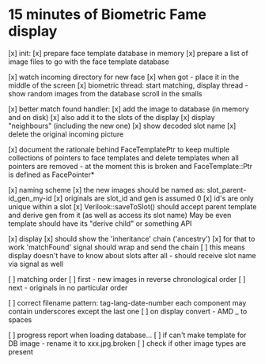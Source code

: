 # 15 minutes of Biometric Fame display

[x] init:
    [x] prepare face template database in memory
    [x] prepare a list of image files to go with the face template database

[x] watch incoming directory for new face
[x] when got - place it in the middle of the screen
[x] biometric thread: start matching, display thread - show random images from the database scroll in the smalls

[x] better match found handler:
    [x] add the image to database (in memory and on disk)
    [x] also add it to the slots of the display
    [x] display "neighbours" (including the new one)
    [x] show decoded slot name
    [x] delete the original incoming picture

[x] document the rationale behind FaceTemplatePtr
    to keep multiple collections of pointers to face templates and delete templates when all pointers are removed
    - at the moment this is broken and FaceTemplate::Ptr is defined as FacePointer*

[x] naming scheme
    [x] the new images should be named as:
        slot_parent-id_gen_my-id
    [x] originals are slot_id and gen is assumed 0
    [x] id's are only unique within a slot
    [x] Verilook::saveToSlot() should accept parent template and derive gen from it (as well as access its slot name)
        May be even template should have its "derive child" or something API

[x] display
    [x] should show the 'inheritance' chain ('ancestry')
    [x] for that to work 'matchFound' signal should wrap and send the chain
    [ ] this means display doesn't have to know about slots after all
        - should receive slot name via signal as well

[ ] matching order
    [ ] first - new images in reverse chronological order
    [ ] next - originals in no particular order

[ ] correct filename pattern:
    tag-lang-date-number
    each component may contain underscores except the last one
    [ ] on display convert - AMD _ to spaces

[ ] progress report when loading database...
[ ] if can't make template for DB image - rename it to xxx.jpg.broken
[ ] check if other image types are present
